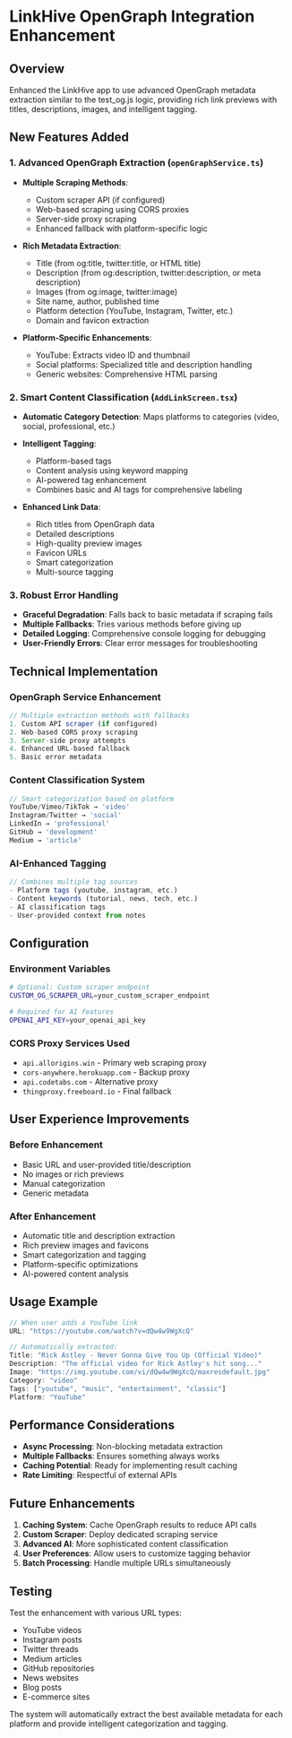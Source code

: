 # LinkHive OpenGraph Integration Enhancement

## Overview
Enhanced the LinkHive app to use advanced OpenGraph metadata extraction similar to the test_og.js logic, providing rich link previews with titles, descriptions, images, and intelligent tagging.

## New Features Added

### 1. Advanced OpenGraph Extraction (`openGraphService.ts`)
- **Multiple Scraping Methods**: 
  - Custom scraper API (if configured)
  - Web-based scraping using CORS proxies
  - Server-side proxy scraping
  - Enhanced fallback with platform-specific logic

- **Rich Metadata Extraction**:
  - Title (from og:title, twitter:title, or HTML title)
  - Description (from og:description, twitter:description, or meta description)
  - Images (from og:image, twitter:image)
  - Site name, author, published time
  - Platform detection (YouTube, Instagram, Twitter, etc.)
  - Domain and favicon extraction

- **Platform-Specific Enhancements**:
  - YouTube: Extracts video ID and thumbnail
  - Social platforms: Specialized title and description handling
  - Generic websites: Comprehensive HTML parsing

### 2. Smart Content Classification (`AddLinkScreen.tsx`)
- **Automatic Category Detection**: Maps platforms to categories (video, social, professional, etc.)
- **Intelligent Tagging**: 
  - Platform-based tags
  - Content analysis using keyword mapping
  - AI-powered tag enhancement
  - Combines basic and AI tags for comprehensive labeling

- **Enhanced Link Data**:
  - Rich titles from OpenGraph data
  - Detailed descriptions
  - High-quality preview images
  - Favicon URLs
  - Smart categorization
  - Multi-source tagging

### 3. Robust Error Handling
- **Graceful Degradation**: Falls back to basic metadata if scraping fails
- **Multiple Fallbacks**: Tries various methods before giving up
- **Detailed Logging**: Comprehensive console logging for debugging
- **User-Friendly Errors**: Clear error messages for troubleshooting

## Technical Implementation

### OpenGraph Service Enhancement
```typescript
// Multiple extraction methods with fallbacks
1. Custom API scraper (if configured)
2. Web-based CORS proxy scraping  
3. Server-side proxy attempts
4. Enhanced URL-based fallback
5. Basic error metadata
```

### Content Classification System
```typescript
// Smart categorization based on platform
YouTube/Vimeo/TikTok → 'video'
Instagram/Twitter → 'social' 
LinkedIn → 'professional'
GitHub → 'development'
Medium → 'article'
```

### AI-Enhanced Tagging
```typescript
// Combines multiple tag sources
- Platform tags (youtube, instagram, etc.)
- Content keywords (tutorial, news, tech, etc.)
- AI classification tags
- User-provided context from notes
```

## Configuration

### Environment Variables
```bash
# Optional: Custom scraper endpoint
CUSTOM_OG_SCRAPER_URL=your_custom_scraper_endpoint

# Required for AI features
OPENAI_API_KEY=your_openai_api_key
```

### CORS Proxy Services Used
- `api.allorigins.win` - Primary web scraping proxy
- `cors-anywhere.herokuapp.com` - Backup proxy
- `api.codetabs.com` - Alternative proxy  
- `thingproxy.freeboard.io` - Final fallback

## User Experience Improvements

### Before Enhancement
- Basic URL and user-provided title/description
- No images or rich previews
- Manual categorization
- Generic metadata

### After Enhancement  
- Automatic title and description extraction
- Rich preview images and favicons
- Smart categorization and tagging
- Platform-specific optimizations
- AI-powered content analysis

## Usage Example

```typescript
// When user adds a YouTube link
URL: "https://youtube.com/watch?v=dQw4w9WgXcQ"

// Automatically extracted:
Title: "Rick Astley - Never Gonna Give You Up (Official Video)"
Description: "The official video for Rick Astley's hit song..."  
Image: "https://img.youtube.com/vi/dQw4w9WgXcQ/maxresdefault.jpg"
Category: "video"
Tags: ["youtube", "music", "entertainment", "classic"]
Platform: "YouTube"
```

## Performance Considerations

- **Async Processing**: Non-blocking metadata extraction
- **Multiple Fallbacks**: Ensures something always works
- **Caching Potential**: Ready for implementing result caching
- **Rate Limiting**: Respectful of external APIs

## Future Enhancements

1. **Caching System**: Cache OpenGraph results to reduce API calls
2. **Custom Scraper**: Deploy dedicated scraping service
3. **Advanced AI**: More sophisticated content classification
4. **User Preferences**: Allow users to customize tagging behavior
5. **Batch Processing**: Handle multiple URLs simultaneously

## Testing

Test the enhancement with various URL types:
- YouTube videos
- Instagram posts  
- Twitter threads
- Medium articles
- GitHub repositories
- News websites
- Blog posts
- E-commerce sites

The system will automatically extract the best available metadata for each platform and provide intelligent categorization and tagging.